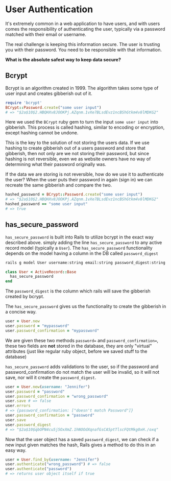 # User Authentication

It's extremely common in a web application to have users, and with users comes
the responsibility of authenticating the user, typically via a password matched
with their email or username.

The real challenge is keeping this information secure. The user is trusting you
with their password. You need to be responsible with that information.

**What is the absolute safest way to keep data secure?**

Bcrypt
-------
Bcrypt is an algorithm created in 1999. The algorithm takes some type of user input
and creates gibberish out of it.

```ruby
require 'bcrypt'
BCrypt::Password.create("some user input")
# => "$2a$10$2.HBQHXv8JOOKPj.AZqnm.1vXe7BLsdEvz1ncBShGtkm4v8lMDKG2"
```

Here we used the `BCrypt` ruby gem to turn the input `some user input` into gibberish.
This process is called hashing, similar to encoding or encryption, except hashing cannot be undone.

This is the key to the solution of not storing the users data. If we use hashing
to create gibberish out of a users password and store that gibberish, then not only are we
not storing their password, but since hashing is not reversible, even we as website owners
have no way of determining what their password originally was.

If the data we are storing is not reversible, how do we use it to authenticate the user?
When the user puts their password in again (sign in) we can recreate the same gibberish and compare the two.

```ruby
hashed_password = BCrypt::Password.create("some user input")
# => "$2a$10$2.HBQHXv8JOOKPj.AZqnm.1vXe7BLsdEvz1ncBShGtkm4v8lMDKG2"
hashed_password == "some user input"
# => true
```

has_secure_password
-------------------

`has_secure_password` is built into Rails to utilize bcrypt in the exact way described above.
simply adding the line `has_secure_password` to any active record model (typically a `User`).
The `has_secure_password` functionality depends on the model having a column in the DB called `password_digest`

```bash
rails g model User username:string email:string password_digest:string
```

```ruby
class User < ActiveRecord::Base
  has_secure_password
end
```

The `password_digest` is the column which rails will save the gibberish created by bcrypt.

The `has_secure_password` gives us the functionality to create the gibberish in a concise way.

```ruby
user = User.new
user.password = "mypassword"
user.password_confirmation = "mypassword"
```

We are given these two methods `password=` and `password_confirmation=`, these two fields
are **not** stored in the database, they are only "virtual" attributes (just like regular ruby object, before we saved stuff to the database)

`has_secure_password` adds validations to the user, so if the password and password_confirmation do not match
the user will be invalid, so it will not save, nor will it create the `password_digest`.

```ruby
user = User.new(username: "Jennifer")
user.password = "password"
user.password_confirmation = "wrong_password"
user.save # => false
user.errors
# => {password_confirmation: ["doesn't match Password"]}
user.password_confirmation = "password"
user.save
user.password_digest
# => "$2a$10$qbOPN4cu5j5OxXmZ.1hNOOdXqnafGsCA5ptTlscFQtMkg0xH./oxq"
```

Now that the user object has a saved `password_digest`, we can check if a new input
given matches the hash, Rails gives a method to do this in an easy way.

```ruby
user = User.find_by(username: "Jennifer")
user.authenticate("wrong_password") # => false
user.authenticate("password")
# => returns user object itself if true
```
